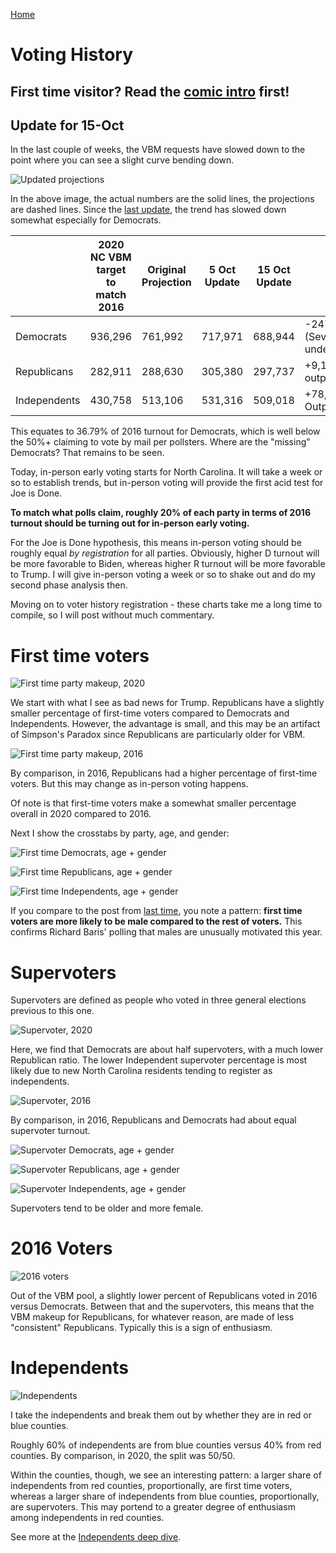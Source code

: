 [Home](https://joeisdone.github.io/)

# Voting History

## First time visitor? Read the [comic intro](https://joeisdone.github.io/comic.html) first!

## Update for 15-Oct

In the last couple of weeks, the VBM requests have slowed down to the point where you can see a slight curve bending down.  

![Updated projections](/images/history/update.png)

In the above image, the actual numbers are the solid lines, the projections are dashed lines. Since the [last update](https://joeisdone.github.io/Age.html), the trend has slowed down somewhat especially for Democrats. 

|  | 2020 NC VBM target to match 2016 | Original Projection | 5 Oct Update | 15 Oct Update | Gap |
| ------------- | ------------- | ------------- | ------------- | ------------- | ------------- |
| Democrats  | 936,296  | 761,992 | 717,971 | 688,944 | -247,352 (Severely underperform) | 
| Republicans | 282,911  | 288,630 | 305,380 | 297,737 | +9,107 (Slight outperform) |
| Independents  | 430,758  | 513,106 | 531,316 | 509,018 | +78,260 (Well Outperform) |

This equates to 36.79% of 2016 turnout for Democrats, which is well below the 50%+ claiming to vote by mail per pollsters. Where are the "missing" Democrats? That remains to be seen.

Today, in-person early voting starts for North Carolina. It will take a week or so to establish trends, but in-person voting will provide the first acid test for Joe is Done. 

**To match what polls claim, roughly 20% of each party in terms of 2016 turnout should be turning out for in-person early voting.**

For the Joe is Done hypothesis, this means in-person voting should be roughly equal *by registration* for all parties. Obviously, higher D turnout will be more favorable to Biden, whereas higher R turnout will be more favorable to Trump. I will give in-person voting a week or so to shake out and do my second phase analysis then. 

Moving on to voter history registration - these charts take me a long time to compile, so I will post without much commentary. 

# First time voters

![First time party makeup, 2020](/images/history/firsttime_2020.png)

We start with what I see as bad news for Trump. Republicans have a slightly smaller percentage of first-time voters compared to Democrats and Independents. However, the advantage is small, and this may be an artifact of Simpson's Paradox since Republicans are particularly older for VBM. 

![First time party makeup, 2016](/images/history/firsttime_2016.png)

By comparison, in 2016, Republicans had a higher percentage of first-time voters. But this may change as in-person voting happens. 

Of note is that first-time voters make a somewhat smaller percentage overall in 2020 compared to 2016. 

Next I show the crosstabs by party, age, and gender: 

![First time Democrats, age + gender](/images/history/firsttime_dem.png)

![First time Republicans, age + gender](/images/history/firsttime_rep.png)

![First time Independents, age + gender](/images/history/firsttime_ind.png)

If you compare to the post from [last time](Age.html), you note a pattern: **first time voters are more likely to be male compared to the rest of voters.** This confirms Richard Baris' polling that males are unusually motivated this year. 

# Supervoters

Supervoters are defined as people who voted in three general elections previous to this one. 

![Supervoter, 2020](/images/history/supervoter_2020.png)

Here, we find that Democrats are about half supervoters, with a much lower Republican ratio. The lower Independent supervoter percentage is most likely due to new North Carolina residents tending to register as independents. 

![Supervoter, 2016](/images/history/supervoter_2016.png)

By comparison, in 2016, Republicans and Democrats had about equal supervoter turnout. 

![Supervoter Democrats, age + gender](/images/history/supervoter_dem.png)

![Supervoter Republicans, age + gender](/images/history/supervoter_rep.png)

![Supervoter Independents, age + gender](/images/history/supervoter_ind.png)

Supervoters tend to be older and more female. 

# 2016 Voters

![2016 voters](/images/history/voted_2016.png)

Out of the VBM pool, a slightly lower percent of Republicans voted in 2016 versus Democrats. Between that and the supervoters, this means that the VBM makeup for Republicans, for whatever reason, are made of less "consistent" Republicans. Typically this is a sign of enthusiasm. 

# Independents

![Independents](/images/history/color_ind.png)

I take the independents and break them out by whether they are in red or blue counties. 

Roughly 60% of independents are from blue counties versus 40% from red counties. By comparison, in 2020, the split was 50/50. 

Within the counties, though, we see an interesting pattern: a larger share of independents from red counties, proportionally, are first time voters, whereas a larger share of independents from blue counties, proportionally, are supervoters. This may portend to a greater degree of enthusiasm among independents in red counties.

See more at the [Independents deep dive](https://joeisdone.github.io/independents.html). 